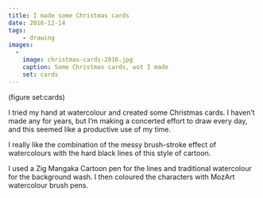 ```yaml
---
title: I made some Christmas cards
date: 2016-12-14
tags:
    - drawing
images:
  -
    image: christmas-cards-2016.jpg
    caption: Some Christmas cards, wot I made
    set: cards
---
```

(figure set:cards)

I tried my hand at watercolour and created some Christmas cards. I haven’t made any for years, but I’m making a concerted effort to draw every day, and this seemed like a productive use of my time.

I really like the combination of the messy brush-stroke effect of watercolours with the hard black lines of this style of cartoon.

I used a Zig Mangaka Cartoon pen for the lines and traditional watercolour for the background wash. I then coloured the characters with MozArt watercolour brush pens.
